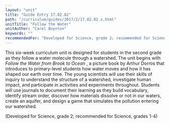 ```yaml
---
layout: "unit"
title: "Guide Entry 17.02.02"
path: "/curriculum/guides/2017/2/17.02.02.x.html"
unitTitle: "Follow the Water"
unitAuthor: "Carol Boynton"
keywords: ""
recommendedFor: "Developed for Science, grade 2; recommended for Science, grades 1-4"
---
```

<main>
 <p>
  This six-week curriculum unit is designed for students in the second grade as they follow a water molecule through a watershed. The unit begins with
  <em>
   Follow the Water from Brook to Ocean
  </em>
  , a picture book by Arthur Dorros that introduces to primary-level students how water moves and how it has shaped our earth over time. The young scientists will use their skills of inquiry to understand the structure of a watershed, investigate human impact, and participate in activities and experiments throughout. Students will use journals to document their learning as they build vocabulary, identify stream order, discover how materials dissolve or not in our waters, create an aquifer, and design a game that simulates the pollution entering our watershed.
 </p>
 <p>
  (Developed for Science, grade 2; recommended for Science, grades 1-4)
 </p>
</main>